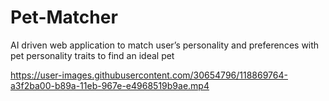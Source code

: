 # Pet-Matcher
AI driven web application to match user’s personality and preferences with pet personality traits to find an ideal pet

https://user-images.githubusercontent.com/30654796/118869764-a3f2ba00-b89a-11eb-967e-e4968519b9ae.mp4


